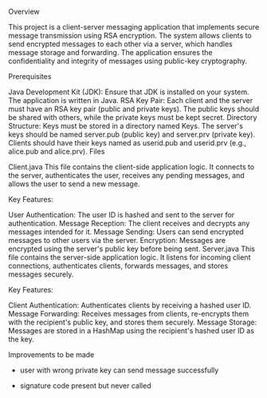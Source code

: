 Overview

This project is a client-server messaging application that implements secure message transmission using RSA encryption. The system allows clients to send encrypted messages to each other via a server, which handles message storage and forwarding. The application ensures the confidentiality and integrity of messages using public-key cryptography.

Prerequisites

Java Development Kit (JDK): Ensure that JDK is installed on your system. The application is written in Java.
RSA Key Pair: Each client and the server must have an RSA key pair (public and private keys). The public keys should be shared with others, while the private keys must be kept secret.
Directory Structure: Keys must be stored in a directory named Keys. The server's keys should be named server.pub (public key) and server.prv (private key). Clients should have their keys named as userid.pub and userid.prv (e.g., alice.pub and alice.prv).
Files

Client.java
This file contains the client-side application logic. It connects to the server, authenticates the user, receives any pending messages, and allows the user to send a new message.

Key Features:

User Authentication: The user ID is hashed and sent to the server for authentication.
Message Reception: The client receives and decrypts any messages intended for it.
Message Sending: Users can send encrypted messages to other users via the server.
Encryption: Messages are encrypted using the server's public key before being sent.
Server.java
This file contains the server-side application logic. It listens for incoming client connections, authenticates clients, forwards messages, and stores messages securely.

Key Features:

Client Authentication: Authenticates clients by receiving a hashed user ID.
Message Forwarding: Receives messages from clients, re-encrypts them with the recipient's public key, and stores them securely.
Message Storage: Messages are stored in a HashMap using the recipient's hashed user ID as the key.





Improvements to be made 

* user with wrong private key can send message successfully

* signature code present but never called
